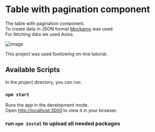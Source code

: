 # Table with pagination component

The table with pagination component.<br>
To create data in JSON format [Mockaroo](https://www.mockaroo.com/) was used.<br>
For fetching data we used Axios. 

![image](https://user-images.githubusercontent.com/46134711/194761033-d8d15de0-c99c-4e28-904c-1ba3d8f7c651.png)

This project was used foollowing on-line tutorial. 
## Available Scripts

In the project directory, you can run:

### `npm start`

Runs the app in the development mode.\
Open [http://localhost:3000](http://localhost:3000) to view it in your browser.

###  run `npm instal` to upload all needed packages
